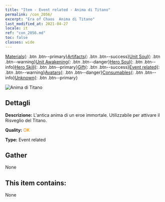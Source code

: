 ```yaml
---
title: "Item - Event related - Anima di Titano"
permalink: /con_2056/
excerpt: "Era of Chaos  Anima di Titano"
last_modified_at: 2021-04-27
locale: it
ref: "con_2056.md"
toc: false
classes: wide
---
```

 [Materials](/ItemsIT/){: .btn .btn--primary}[Artifacts](/ItemsIT/Artifacts/){: .btn .btn--success}[Unit Soul](/ItemsIT/UnitSoul/){: .btn .btn--warning}[Unit Awakening](/ItemsIT/UnitAwakening/){: .btn .btn--danger}[Hero Soul](/ItemsIT/HeroSoul/){: .btn .btn--info}[Hero Skill](/ItemsIT/HeroSkill/){: .btn .btn--primary}[Gift](/ItemsIT/Gift/){: .btn .btn--success}[Event related](/ItemsIT/Events/){: .btn .btn--warning}[Avatars](/ItemsIT/Avatars/){: .btn .btn--danger}[Consumables](/ItemsIT/Consumables/){: .btn .btn--info}[Unknown](/ItemsIT/Unknown/){: .btn .btn--primary}

 ![Anima di Titano](/images/t/juexing_607.jpg)

## Dettagli
 **Descrizione:** L'antica anima di un eroe immortale. Utilizzabile per attivare il Risveglio del Titano.

 **Quality:** <span style="color: #FF8C00">OK</span>

 **Type:** Event related

## Gather

  None

## This item contains:

  None

